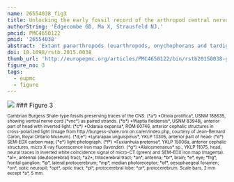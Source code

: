 ```yaml
---
name: 26554038_fig3
title: Unlocking the early fossil record of the arthropod central nervous system.
authorString: 'Edgecombe GD, Ma X, Strausfeld NJ.'
pmcid: PMC4650122
pmid: '26554038'
abstract: 'Extant panarthropods (euarthropods, onychophorans and tardigrades) are hallmarked by stunning morphological and taxonomic diversity, but their central nervous systems (CNS) are relatively conserved. The timing of divergences of the ground pattern CNS organization of the major panarthropod clades has been poorly constrained because of a scarcity of data from their early fossil record. Although the CNS has been documented in three-dimensional detail in insects from Cenozoic ambers, it is widely assumed that these tissues are too prone to decay to withstand other styles of fossilization or geologically older preservation. However, Cambrian Burgess Shale-type compressions have emerged as sources of fossilized brains and nerve cords. CNS in these Cambrian fossils are preserved as carbon films or as iron oxides/hydroxides after pyrite in association with carbon. Experiments with carcasses compacted in fine-grained sediment depict preservation of neural tissue for a more prolonged temporal window than anticipated by decay experiments in other media. CNS and compound eye characters in exceptionally preserved Cambrian fossils predict divergences of the mandibulate and chelicerate ground patterns by Cambrian Stage 3 (ca 518 Ma), a dating that is compatible with molecular estimates for these splits.'
doi: 10.1098/rstb.2015.0038
thumb_url: 'http://europepmc.org/articles/PMC4650122/bin/rstb20150038-g3.gif'
figure_no: 3
tags:
  - eupmc
  - figure
---
```

<img src='http://europepmc.org/articles/PMC4650122/bin/rstb20150038-g3.jpg' style='max-height: 300px'>
### Figure 3
<p style='font-size: 10px;'>Cambrian Burgess Shale-type fossils preserving traces of the CNS. (*a*) *Ottoia prolifica*, USNM 188635, showing ventral nerve cord (*vnc*) as paired strands. (*b*) *Waptia fieldensis*, USNM 83948j, anterior part of head with inverted light. (*c*) *Odaraia expansa*, ROM 60746, anterior cephalic structures in cross-polarized light (image from <uri xlink:href="http://burgess-shale.rom.on.ca/en/index.php">http://burgess-shale.rom.on.ca/en/index.php</uri>, courtesy of Jean-Bernard Caron, Royal Ontario Museum). (*d,e*) *Lyrarapax unguispinus*, YKLP 13305, anterior part of head: (*d*) SEM-EDX carbon map; (*e*) light photograph. (*f*) *Fuxianhuia protensa*, YKLP 15006a, anterior cephalic structures, micro X-ray fluorescence iron map (lavender). (*g*) *Alalcomenaeus* sp., YKLP 11075, head, neural traces in inverted white coincidence signal of micro-CT (green) and SEM-EDX iron map (magenta). *a1*, antennal (deutocerebral) tract; *a2*, tritocerebral tract; *an*, antenna; *br*, brain; *e*, eye; *frg*, frontal ganglion; *lp*, lateral protocerebrum; *mp*, median photoreceptor; *of*, oesophaegeal foramen; *on*, optic neuropil; *opt*, optic tract; *pl*, protocerebral lobe; *pr*, protocerebrum. Scale bars, 2 mm except *a*, 5 mm.</p>